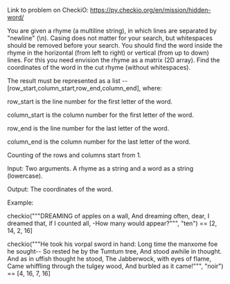 Link to problem on CheckiO: https://py.checkio.org/en/mission/hidden-word/

You are given a rhyme (a multiline string), in which lines are separated by "newline" (\n). 
Casing does not matter for your search, but whitespaces should be removed before your search. 
You should find the word inside the rhyme in the horizontal (from left to right) or vertical (from up to down) lines. 
For this you need envision the rhyme as a matrix (2D array). 
Find the coordinates of the word in the cut rhyme (without whitespaces).

The result must be represented as a list -- [row_start,column_start,row_end,column_end], where:

row_start is the line number for the first letter of the word.

column_start is the column number for the first letter of the word.

row_end is the line number for the last letter of the word.

column_end is the column number for the last letter of the word.

Counting of the rows and columns start from 1.

Input: Two arguments. A rhyme as a string and a word as a string (lowercase).

Output: The coordinates of the word.

Example:

checkio("""DREAMING of apples on a wall,
And dreaming often, dear,
I dreamed that, if I counted all,
-How many would appear?""", "ten") == [2, 14, 2, 16]

checkio("""He took his vorpal sword in hand:
Long time the manxome foe he sought--
So rested he by the Tumtum tree,
And stood awhile in thought.
And as in uffish thought he stood,
The Jabberwock, with eyes of flame,
Came whiffling through the tulgey wood,
And burbled as it came!""", "noir") == [4, 16, 7, 16]
